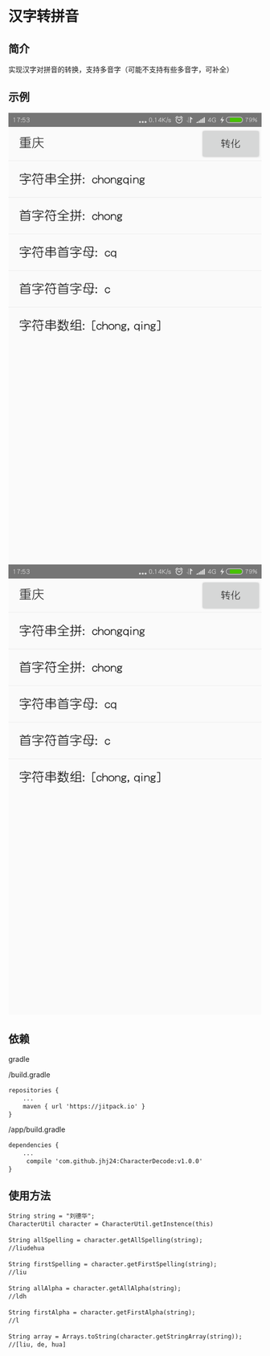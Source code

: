 # 汉字转拼音
## 简介
实现汉字对拼音的转换，支持多音字（可能不支持有些多音字，可补全）

## 示例

![重庆](https://github.com/jhj24/CharacterDecode/raw/master/app/screenshot/chongqing.png)                            ![重要](https://github.com/jhj24/CharacterDecode/raw/master/app/screenshot/chongqing.png)


## 依赖

gradle

/build.gradle
```
repositories {
    ...
    maven { url 'https://jitpack.io' }
}
```
/app/build.gradle
```
dependencies {
    ...
     compile 'com.github.jhj24:CharacterDecode:v1.0.0'
}
```

## 使用方法
```
String string = "刘德华";
CharacterUtil character = CharacterUtil.getInstence(this)

String allSpelling = character.getAllSpelling(string);
//liudehua

String firstSpelling = character.getFirstSpelling(string);
//liu

String allAlpha = character.getAllAlpha(string);
//ldh

String firstAlpha = character.getFirstAlpha(string);
//l

String array = Arrays.toString(character.getStringArray(string));
//[liu, de, hua]

```
